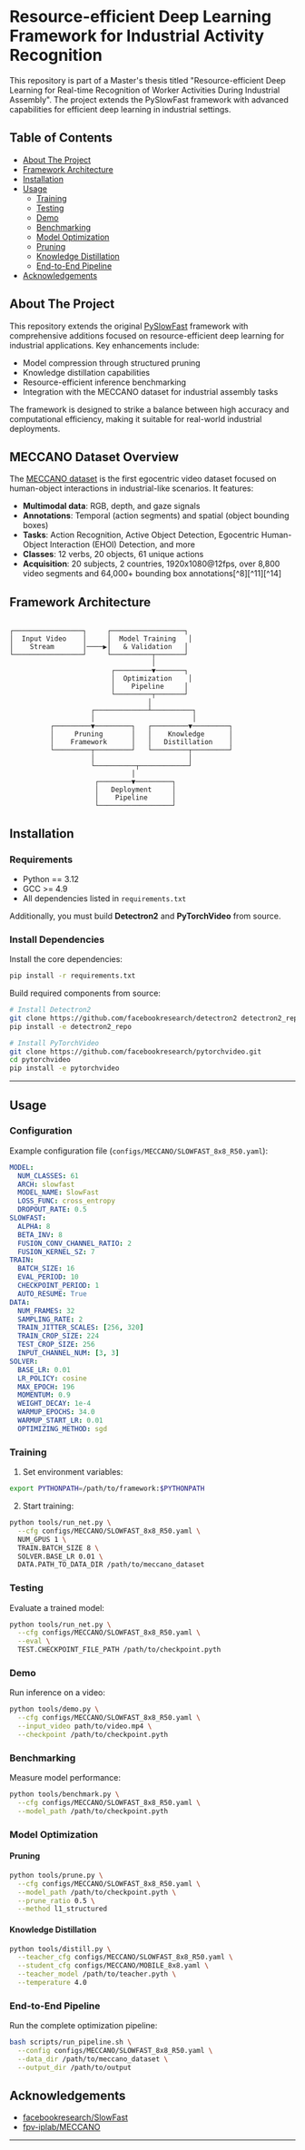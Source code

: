 # Resource-efficient Deep Learning Framework for Industrial Activity Recognition

This repository is part of a Master's thesis titled "Resource-efficient Deep Learning for Real-time Recognition of Worker Activities During Industrial Assembly". The project extends the PySlowFast framework with advanced capabilities for efficient deep learning in industrial settings.

## Table of Contents

- [About The Project](#about-the-project)
- [Framework Architecture](#framework-architecture)
- [Installation](#installation)
- [Usage](#usage)
  - [Training](#training)
  - [Testing](#testing)
  - [Demo](#demo)
  - [Benchmarking](#benchmarking)
  - [Model Optimization](#model-optimization)
  - [Pruning](#pruning)
  - [Knowledge Distillation](#knowledge-distillation)
  - [End-to-End Pipeline](#end-to-end-pipeline)
- [Acknowledgements](#Acknowledgements)

## About The Project

This repository extends the original [PySlowFast](https://github.com/facebookresearch/SlowFast) framework with comprehensive additions focused on resource-efficient deep learning for industrial applications. Key enhancements include:

- Model compression through structured pruning
- Knowledge distillation capabilities
- Resource-efficient inference benchmarking 
- Integration with the MECCANO dataset for industrial assembly tasks

The framework is designed to strike a balance between high accuracy and computational efficiency, making it suitable for real-world industrial deployments.

## MECCANO Dataset Overview

The [MECCANO dataset](https://github.com/fpv-iplab/MECCANO) is the first egocentric video dataset focused on human-object interactions in industrial-like scenarios. It features:

- **Multimodal data**: RGB, depth, and gaze signals
- **Annotations**: Temporal (action segments) and spatial (object bounding boxes)
- **Tasks**: Action Recognition, Active Object Detection, Egocentric Human-Object Interaction (EHOI) Detection, and more
- **Classes**: 12 verbs, 20 objects, 61 unique actions
- **Acquisition**: 20 subjects, 2 countries, 1920x1080@12fps, over 8,800 video segments and 64,000+ bounding box annotations[^8][^11][^14]

## Framework Architecture

```
                                                     
┌─────────────────┐     ┌──────────────────┐
│  Input Video    │     │  Model Training   │
│    Stream       │────▶│   & Validation   │
└─────────────────┘     └──────────┬───────┘
                                   │
                         ┌─────────▼───────┐
                         │  Optimization    │
                         │    Pipeline     │
                         └─────────┬───────┘
                                  │
                    ┌─────────────┴──────────┐
                    │                        │
          ┌─────────▼─────────┐   ┌─────────▼─────────┐
          │     Pruning       │   │    Knowledge      │
          │    Framework      │   │   Distillation    │
          └─────────┬─────────┘   └─────────┬─────────┘
                    │                       │
                    └──────────┬────────────┘
                              │
                     ┌────────▼─────────┐
                     │   Deployment     │
                     │    Pipeline      │
                     └──────────────────┘

```
## Installation

### Requirements

- Python == 3.12
- GCC >= 4.9
- All dependencies listed in `requirements.txt`

Additionally, you must build **Detectron2** and **PyTorchVideo** from source.

### Install Dependencies

Install the core dependencies:

```bash
pip install -r requirements.txt
```

Build required components from source:

```bash
# Install Detectron2
git clone https://github.com/facebookresearch/detectron2 detectron2_repo
pip install -e detectron2_repo

# Install PyTorchVideo
git clone https://github.com/facebookresearch/pytorchvideo.git
cd pytorchvideo
pip install -e pytorchvideo
```


---

## Usage

### Configuration

Example configuration file (`configs/MECCANO/SLOWFAST_8x8_R50.yaml`):
```yaml
MODEL:
  NUM_CLASSES: 61
  ARCH: slowfast
  MODEL_NAME: SlowFast
  LOSS_FUNC: cross_entropy
  DROPOUT_RATE: 0.5
SLOWFAST:
  ALPHA: 8
  BETA_INV: 8
  FUSION_CONV_CHANNEL_RATIO: 2
  FUSION_KERNEL_SZ: 7
TRAIN:
  BATCH_SIZE: 16
  EVAL_PERIOD: 10
  CHECKPOINT_PERIOD: 1
  AUTO_RESUME: True
DATA:
  NUM_FRAMES: 32
  SAMPLING_RATE: 2
  TRAIN_JITTER_SCALES: [256, 320]
  TRAIN_CROP_SIZE: 224
  TEST_CROP_SIZE: 256
  INPUT_CHANNEL_NUM: [3, 3]
SOLVER:
  BASE_LR: 0.01
  LR_POLICY: cosine
  MAX_EPOCH: 196
  MOMENTUM: 0.9
  WEIGHT_DECAY: 1e-4
  WARMUP_EPOCHS: 34.0
  WARMUP_START_LR: 0.01
  OPTIMIZING_METHOD: sgd
```

### Training

1. Set environment variables:
```bash
export PYTHONPATH=/path/to/framework:$PYTHONPATH
```

2. Start training:
```bash
python tools/run_net.py \
  --cfg configs/MECCANO/SLOWFAST_8x8_R50.yaml \
  NUM_GPUS 1 \
  TRAIN.BATCH_SIZE 8 \
  SOLVER.BASE_LR 0.01 \
  DATA.PATH_TO_DATA_DIR /path/to/meccano_dataset
```

### Testing

Evaluate a trained model:
```bash
python tools/run_net.py \
  --cfg configs/MECCANO/SLOWFAST_8x8_R50.yaml \
  --eval \
  TEST.CHECKPOINT_FILE_PATH /path/to/checkpoint.pyth
```

### Demo

Run inference on a video:
```bash
python tools/demo.py \
  --cfg configs/MECCANO/SLOWFAST_8x8_R50.yaml \
  --input_video path/to/video.mp4 \
  --checkpoint /path/to/checkpoint.pyth
```

### Benchmarking

Measure model performance:
```bash
python tools/benchmark.py \
  --cfg configs/MECCANO/SLOWFAST_8x8_R50.yaml \
  --model_path /path/to/checkpoint.pyth
```

### Model Optimization

#### Pruning
```bash
python tools/prune.py \
  --cfg configs/MECCANO/SLOWFAST_8x8_R50.yaml \
  --model_path /path/to/checkpoint.pyth \
  --prune_ratio 0.5 \
  --method l1_structured
```

#### Knowledge Distillation
```bash
python tools/distill.py \
  --teacher_cfg configs/MECCANO/SLOWFAST_8x8_R50.yaml \
  --student_cfg configs/MECCANO/MOBILE_8x8.yaml \
  --teacher_model /path/to/teacher.pyth \
  --temperature 4.0
```

### End-to-End Pipeline

Run the complete optimization pipeline:
```bash
bash scripts/run_pipeline.sh \
  --config configs/MECCANO/SLOWFAST_8x8_R50.yaml \
  --data_dir /path/to/meccano_dataset \
  --output_dir /path/to/output
```

## Acknowledgements

- [facebookresearch/SlowFast](https://github.com/facebookresearch/SlowFast)
- [fpv-iplab/MECCANO](https://github.com/fpv-iplab/MECCANO)

---
